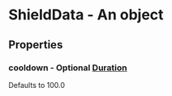 

# ShieldData - An object



## Properties



### cooldown - Optional [Duration](Duration)



Defaults to 100.0

